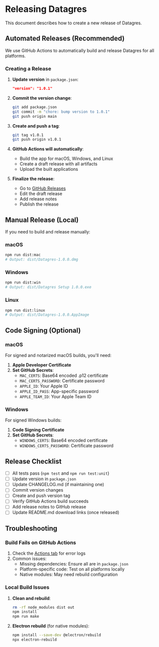 # Releasing Datagres

This document describes how to create a new release of Datagres.

## Automated Releases (Recommended)

We use GitHub Actions to automatically build and release Datagres for all platforms.

### Creating a Release

1. **Update version** in `package.json`:
   ```json
   "version": "1.0.1"
   ```

2. **Commit the version change**:
   ```bash
   git add package.json
   git commit -m "chore: bump version to 1.0.1"
   git push origin main
   ```

3. **Create and push a tag**:
   ```bash
   git tag v1.0.1
   git push origin v1.0.1
   ```

4. **GitHub Actions will automatically**:
   - Build the app for macOS, Windows, and Linux
   - Create a draft release with all artifacts
   - Upload the built applications

5. **Finalize the release**:
   - Go to [GitHub Releases](https://github.com/seepatcode/datagres/releases)
   - Edit the draft release
   - Add release notes
   - Publish the release

## Manual Release (Local)

If you need to build and release manually:

### macOS
```bash
npm run dist:mac
# Output: dist/Datagres-1.0.0.dmg
```

### Windows
```bash
npm run dist:win
# Output: dist/Datagres Setup 1.0.0.exe
```

### Linux
```bash
npm run dist:linux
# Output: dist/Datagres-1.0.0.AppImage
```

## Code Signing (Optional)

### macOS

For signed and notarized macOS builds, you'll need:

1. **Apple Developer Certificate**
2. **Set GitHub Secrets**:
   - `MAC_CERTS`: Base64 encoded .p12 certificate
   - `MAC_CERTS_PASSWORD`: Certificate password
   - `APPLE_ID`: Your Apple ID
   - `APPLE_ID_PASS`: App-specific password
   - `APPLE_TEAM_ID`: Your Apple Team ID

### Windows

For signed Windows builds:

1. **Code Signing Certificate**
2. **Set GitHub Secrets**:
   - `WINDOWS_CERTS`: Base64 encoded certificate
   - `WINDOWS_CERTS_PASSWORD`: Certificate password

## Release Checklist

- [ ] All tests pass (`npm test` and `npm run test:unit`)
- [ ] Update version in `package.json`
- [ ] Update CHANGELOG.md (if maintaining one)
- [ ] Commit version changes
- [ ] Create and push version tag
- [ ] Verify GitHub Actions build succeeds
- [ ] Add release notes to GitHub release
- [ ] Update README.md download links (once released)

## Troubleshooting

### Build Fails on GitHub Actions

1. Check the [Actions tab](https://github.com/seepatcode/datagres/actions) for error logs
2. Common issues:
   - Missing dependencies: Ensure all are in `package.json`
   - Platform-specific code: Test on all platforms locally
   - Native modules: May need rebuild configuration

### Local Build Issues

1. **Clean and rebuild**:
   ```bash
   rm -rf node_modules dist out
   npm install
   npm run make
   ```

2. **Electron rebuild** (for native modules):
   ```bash
   npm install --save-dev @electron/rebuild
   npx electron-rebuild
   ```
